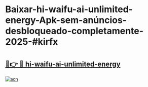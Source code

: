# Baixar-hi-waifu-ai-unlimited-energy-Apk-sem-anúncios-desbloqueado-completamente-2025-#kirfx

# <h2><a href="https://ainizakaria.my?title=hi-waifu-ai-unlimited-energy&ref=24M">🔗👉 🔴 hi-waifu-ai-unlimited-energy</a></h2>

[![acn](https://github.com/user-attachments/assets/0f9c940e-d8b0-45ae-aac7-cd30a18b3e1c)](https://ainizakaria.my?title=hi-waifu-ai-unlimited-energy&ref=24M)

